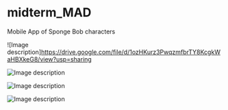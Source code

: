 # midterm_MAD
Mobile App of Sponge Bob characters


![Image description]https://drive.google.com/file/d/1ozHKurz3PwqzmfbrTY8KcgkWaHBXkeG8/view?usp=sharing

![Image description](https://drive.google.com/file/d/1ZnnEDZQh87HvBI2CfEOC5cMbzJWbWwnM/view?usp=sharing)

![Image description](link-to-image)

![Image description](link-to-image)


